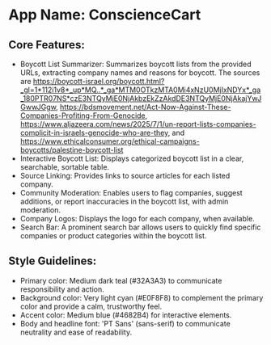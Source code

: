 # **App Name**: ConscienceCart

## Core Features:

- Boycott List Summarizer: Summarizes boycott lists from the provided URLs, extracting company names and reasons for boycott. The sources are https://boycott-israel.org/boycott.html?_gl=1*112i1v8*_up*MQ..*_ga*MTM0OTkzMTA0Mi4xNzU0MjIxNDYx*_ga_180PTR07NS*czE3NTQyMjE0NjAkbzEkZzAkdDE3NTQyMjE0NjAkajYwJGwwJGgw, https://bdsmovement.net/Act-Now-Against-These-Companies-Profiting-From-Genocide, https://www.aljazeera.com/news/2025/7/1/un-report-lists-companies-complicit-in-israels-genocide-who-are-they, and https://www.ethicalconsumer.org/ethical-campaigns-boycotts/palestine-boycott-list
- Interactive Boycott List: Displays categorized boycott list in a clear, searchable, sortable table.
- Source Linking: Provides links to source articles for each listed company.
- Community Moderation: Enables users to flag companies, suggest additions, or report inaccuracies in the boycott list, with admin moderation.
- Company Logos: Displays the logo for each company, when available.
- Search Bar: A prominent search bar allows users to quickly find specific companies or product categories within the boycott list.

## Style Guidelines:

- Primary color: Medium dark teal (#32A3A3) to communicate responsibility and action.
- Background color: Very light cyan (#E0F8F8) to complement the primary color and provide a calm, trustworthy feel.
- Accent color: Medium blue (#4682B4) for interactive elements.
- Body and headline font: 'PT Sans' (sans-serif) to communicate neutrality and ease of readability.